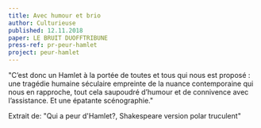 ```yaml
---
title: Avec humour et brio
author: Culturieuse
published: 12.11.2018
paper: LE BRUIT DUOFFTRIBUNE
press-ref: pr-peur-hamlet
project: peur-hamlet
---
```


"C’est donc un Hamlet à la portée de toutes et tous qui nous est proposé : une tragédie humaine séculaire empreinte de la nuance contemporaine qui nous en rapproche, tout cela saupoudré d’humour et de connivence avec l’assistance. Et une épatante scénographie."


Extrait de: "Qui a peur d'Hamlet?, Shakespeare version polar truculent"
